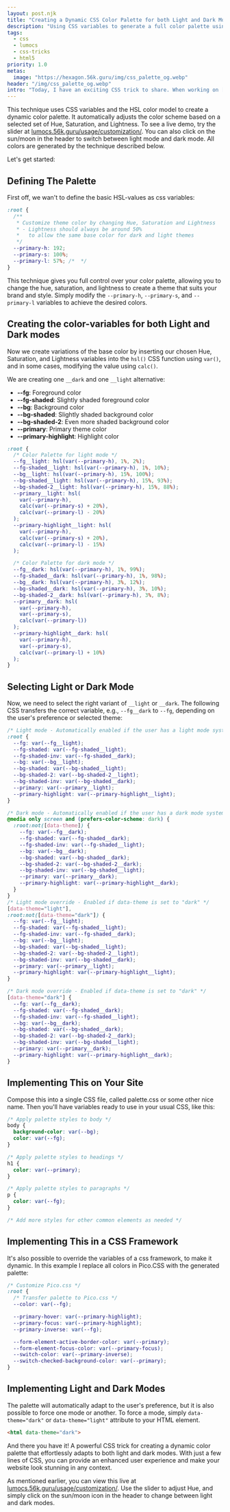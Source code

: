 ```yaml
---
layout: post.njk
title: "Creating a Dynamic CSS Color Palette for both Light and Dark Modes"
description: "Using CSS variables to generate a full color palette using any hue for both light and dark modes using only CSS"
tags:
  - css
  - lumocs
  - css-tricks
  - html5
priority: 1.0
metas:
  image: "https://hexagon.56k.guru/img/css_palette_og.webp"
header: "/img/css_palette_og.webp"
intro: "Today, I have an exciting CSS trick to share. When working on [Lumocs](https://lumocs.56k.guru), I wanted users to be able to set a color of their choice and have the page automatically adapt to that color. I had the idea of using CSS variables to achieve this. Lumocs supports both light and dark modes, so this had to be automatic as well. After some tinkering, I discovered a technique that enables you to generate a full color palette using any hue for both light and dark modes using only CSS."
---
```


This technique uses CSS variables and the HSL color model to create a dynamic
color palette. It automatically adjusts the color scheme based on a selected set
of Hue, Saturation, and Lightness. To see a live demo, try the slider at
[lumocs.56k.guru/usage/customization/](https://lumocs.56k.guru/usage/customization/).
You can also click on the sun/moon in the header to switch between light mode
and dark mode. All colors are generated by the technique described below.

Let's get started:

## Defining The Palette

First off, we wan't to define the basic HSL-values as css variables:

```css
:root {
  /**
   * Customize theme color by changing Hue, Saturation and Lightness 
   * - Lightness should always be around 50%
   *   to allow the same base color for dark and light themes
   */
  --primary-h: 192;
  --primary-s: 100%;
  --primary-l: 57%; /*  */
}
```

This technique gives you full control over your color palette, allowing you to
change the hue, saturation, and lightness to create a theme that suits your
brand and style. Simply modify the `--primary-h`, `--primary-s`, and
`--primary-l` variables to achieve the desired colors.

## Creating the color-variables for both Light and Dark modes

Now we create variations of the base color by inserting our chosen Hue,
Saturation, and Lightness variables into the `hsl()` CSS function using `var()`,
and in some cases, modifying the value using `calc()`.

We are creating one `__dark` and one `__light` alternative:

- **--fg**: Foreground color
- **--fg-shaded**: Slightly shaded foreground color
- **--bg**: Background color
- **--bg-shaded**: Slightly shaded background color
- **--bg-shaded-2**: Even more shaded background color
- **--primary**: Primary theme color
- **--primary-highlight**: Highlight color

```css
:root {
  /* Color Palette for light mode */
  --fg__light: hsl(var(--primary-h), 1%, 2%);
  --fg-shaded__light: hsl(var(--primary-h), 1%, 10%);
  --bg__light: hsl(var(--primary-h), 15%, 100%);
  --bg-shaded__light: hsl(var(--primary-h), 15%, 93%);
  --bg-shaded-2__light: hsl(var(--primary-h), 15%, 88%);
  --primary__light: hsl(
    var(--primary-h),
    calc(var(--primary-s) + 20%),
    calc(var(--primary-l) - 20%)
  );
  --primary-highlight__light: hsl(
    var(--primary-h),
    calc(var(--primary-s) + 20%),
    calc(var(--primary-l) - 15%)
  );

  /* Color Palette for dark mode */
  --fg__dark: hsl(var(--primary-h), 1%, 99%);
  --fg-shaded__dark: hsl(var(--primary-h), 1%, 98%);
  --bg__dark: hsl(var(--primary-h), 3%, 12%);
  --bg-shaded__dark: hsl(var(--primary-h), 3%, 10%);
  --bg-shaded-2__dark: hsl(var(--primary-h), 3%, 8%);
  --primary__dark: hsl(
    var(--primary-h),
    var(--primary-s),
    calc(var(--primary-l))
  );
  --primary-highlight__dark: hsl(
    var(--primary-h),
    var(--primary-s),
    calc(var(--primary-l) + 10%)
  );
}
```

## Selecting Light or Dark Mode

Now, we need to select the right variant of `__light` or `__dark`. The following
CSS transfers the correct variable, e.g., `--fg__dark` to `--fg`, depending on
the user's preference or selected theme:

```css
/* Light mode - Automatically enabled if the user has a light mode system setting  */
:root {
  --fg: var(--fg__light);
  --fg-shaded: var(--fg-shaded__light);
  --fg-shaded-inv: var(--fg-shaded__dark);
  --bg: var(--bg__light);
  --bg-shaded: var(--bg-shaded__light);
  --bg-shaded-2: var(--bg-shaded-2__light);
  --bg-shaded-inv: var(--bg-shaded__dark);
  --primary: var(--primary__light);
  --primary-highlight: var(--primary-highlight__light);
}

/* Dark mode - Automatically enabled if the user has a dark mode system setting  */
@media only screen and (prefers-color-scheme: dark) {
  :root:not([data-theme]) {
    --fg: var(--fg__dark);
    --fg-shaded: var(--fg-shaded__dark);
    --fg-shaded-inv: var(--fg-shaded__light);
    --bg: var(--bg__dark);
    --bg-shaded: var(--bg-shaded__dark);
    --bg-shaded-2: var(--bg-shaded-2__dark);
    --bg-shaded-inv: var(--bg-shaded__light);
    --primary: var(--primary__dark);
    --primary-highlight: var(--primary-highlight__dark);
  }
}
/* Light mode override - Enabled if data-theme is set to "dark" */
[data-theme="light"],
:root:not([data-theme="dark"]) {
  --fg: var(--fg__light);
  --fg-shaded: var(--fg-shaded__light);
  --fg-shaded-inv: var(--fg-shaded__dark);
  --bg: var(--bg__light);
  --bg-shaded: var(--bg-shaded__light);
  --bg-shaded-2: var(--bg-shaded-2__light);
  --bg-shaded-inv: var(--bg-shaded__dark);
  --primary: var(--primary__light);
  --primary-highlight: var(--primary-highlight__light);
}

/* Dark mode override - Enabled if data-theme is set to "dark" */
[data-theme="dark"] {
  --fg: var(--fg__dark);
  --fg-shaded: var(--fg-shaded__dark);
  --fg-shaded-inv: var(--fg-shaded__light);
  --bg: var(--bg__dark);
  --bg-shaded: var(--bg-shaded__dark);
  --bg-shaded-2: var(--bg-shaded-2__dark);
  --bg-shaded-inv: var(--bg-shaded__light);
  --primary: var(--primary__dark);
  --primary-highlight: var(--primary-highlight__dark);
}
```

## Implementing This on Your Site

Compose this into a single CSS file, called palette.css or some other nice name.
Then you'll have variables ready to use in your usual CSS, like this:

```css
/* Apply palette styles to body */
body {
  background-color: var(--bg);
  color: var(--fg);
}

/* Apply palette styles to headings */
h1 {
  color: var(--primary);
}

/* Apply palette styles to paragraphs */
p {
  color: var(--fg);
}

/* Add more styles for other common elements as needed */
```

## Implementing This in a CSS Framework

It's also possible to override the variables of a css framework, to make it
dynamic. In this example I replace all colors in Pico.CSS with the generated
palette:

```css
/* Customize Pico.css */
:root {
  /* Transfer palette to Pico.css */
  --color: var(--fg);

  --primary-hover: var(--primary-highlight);
  --primary-focus: var(--primary-highlight);
  --primary-inverse: var(--fg);

  --form-element-active-border-color: var(--primary);
  --form-element-focus-color: var(--primary-focus);
  --switch-color: var(--primary-inverse);
  --switch-checked-background-color: var(--primary);
}
```

## Implementing Light and Dark Modes

The palette will automatically adapt to the user's preference, but it is also
possible to force one mode or another. To force a mode, simply
`data-theme="dark"` or `data-theme="light"` attribute to your HTML element.

```html
<html data-theme="dark">
```

And there you have it! A powerful CSS trick for creating a dynamic color palette
that effortlessly adapts to both light and dark modes. With just a few lines of
CSS, you can provide an enhanced user experience and make your website look
stunning in any context.

As mentioned earlier, you can view this live at
[lumocs.56k.guru/usage/customization/](https://lumocs.56k.guru/usage/customization/).
Use the slider to adjust Hue, and simply click on the sun/moon icon in the
header to change between light and dark modes.
